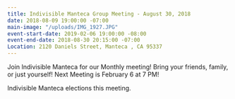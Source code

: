 ```yaml
---
title: Indivisible Manteca Group Meeting - August 30, 2018
date: 2018-08-09 19:00:00 -07:00
main-image: "/uploads/IMG_1927.JPG"
event-start-date: 2019-02-06 19:00:00 -08:00
event-end-date: 2018-08-30 20:15:00 -07:00
Location: 2120 Daniels Street, Manteca , CA 95337
---
```


Join Indivisible Manteca for our Monthly  meeting! Bring your friends, family, or just yourself!  Next Meeting is February 6 at 7 PM!

Indivisible Manteca elections this meeting.